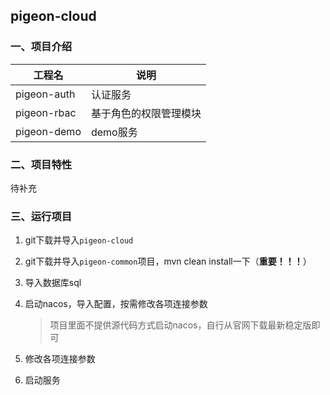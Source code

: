 ##  pigeon-cloud



### 一、项目介绍

| 工程名      | 说明                   |
| ----------- | ---------------------- |
| pigeon-auth | 认证服务               |
| pigeon-rbac | 基于角色的权限管理模块 |
| pigeon-demo | demo服务               |



### 二、项目特性

待补充

### 三、运行项目

1. git下载并导入`pigeon-cloud`

2. git下载并导入`pigeon-common`项目，mvn clean install一下（**重要！！！**）

3. 导入数据库sql

4. 启动nacos，导入配置，按需修改各项连接参数

   > 项目里面不提供源代码方式启动nacos，自行从官网下载最新稳定版即可

5. 修改各项连接参数

6. 启动服务
